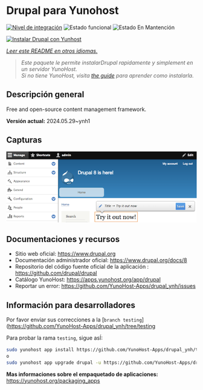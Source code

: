 <!--
Este archivo README esta generado automaticamente<https://github.com/YunoHost/apps/tree/master/tools/readme_generator>
No se debe editar a mano.
-->

# Drupal para Yunohost

[![Nivel de integración](https://dash.yunohost.org/integration/drupal.svg)](https://dash.yunohost.org/appci/app/drupal) ![Estado funcional](https://ci-apps.yunohost.org/ci/badges/drupal.status.svg) ![Estado En Mantención](https://ci-apps.yunohost.org/ci/badges/drupal.maintain.svg)

[![Instalar Drupal con Yunhost](https://install-app.yunohost.org/install-with-yunohost.svg)](https://install-app.yunohost.org/?app=drupal)

*[Leer este README en otros idiomas.](./ALL_README.md)*

> *Este paquete le permite instalarDrupal rapidamente y simplement en un servidor YunoHost.*  
> *Si no tiene YunoHost, visita [the guide](https://yunohost.org/install) para aprender como instalarla.*

## Descripción general

Free and open-source content management framework.

**Versión actual:** 2024.05.29~ynh1

## Capturas

![Captura de Drupal](./doc/screenshots/screenshot.png)

## Documentaciones y recursos

- Sitio web oficial: <https://www.drupal.org>
- Documentación administrador oficial: <https://www.drupal.org/docs/8>
- Repositorio del código fuente oficial de la aplicación : <https://github.com/drupal/drupal>
- Catálogo YunoHost: <https://apps.yunohost.org/app/drupal>
- Reportar un error: <https://github.com/YunoHost-Apps/drupal_ynh/issues>

## Información para desarrolladores

Por favor enviar sus correcciones a la [`branch testing`](https://github.com/YunoHost-Apps/drupal_ynh/tree/testing

Para probar la rama `testing`, sigue asÍ:

```bash
sudo yunohost app install https://github.com/YunoHost-Apps/drupal_ynh/tree/testing --debug
o
sudo yunohost app upgrade drupal -u https://github.com/YunoHost-Apps/drupal_ynh/tree/testing --debug
```

**Mas informaciones sobre el empaquetado de aplicaciones:** <https://yunohost.org/packaging_apps>
